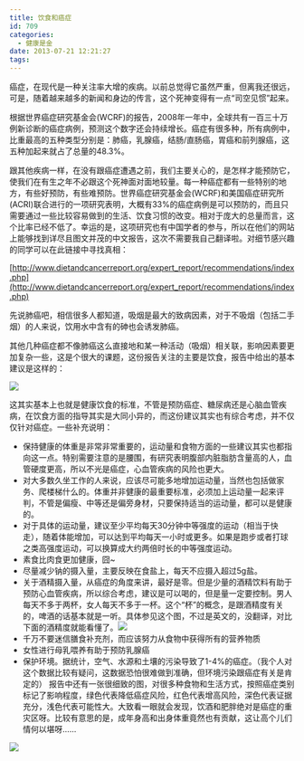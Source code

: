 ```yaml
---
title: 饮食和癌症
id: 709
categories:
  - 健康是金
date: 2013-07-21 12:21:27
tags:
---
```


癌症，在现代是一种关注率大增的疾病。以前总觉得它虽然严重，但离我还很远，可是，随着越来越多的新闻和身边的传言，这个死神变得有一点“司空见惯”起来。

根据世界癌症研究基金会(WCRF)的报告，2008年一年中，全球共有一百三十万例新诊断的癌症病例，预测这个数字还会持续增长。癌症有很多种，所有病例中，比重最高的五种类型分别是：肺癌，乳腺癌，结肠/直肠癌，胃癌和前列腺癌，这五种加起来就占了总量的48.3%。

跟其他疾病一样，在没有跟癌症遭遇之前，我们主要关心的，是怎样才能预防它，使我们在有生之年不必跟这个死神面对面地较量。每一种癌症都有一些特别的地方，有些好预防，有些难预防。世界癌症研究基金会(WCRF)和美国癌症研究所(ACRI)联合进行的一项研究表明，大概有33%的癌症病例是可以预防的，而且只需要通过一些比较容易做到的生活、饮食习惯的改变。相对于庞大的总量而言，这个比率已经不低了。幸运的是，这项研究也有中国学者的参与，所以在他们的网站上能够找到详尽且图文并茂的中文报告，这次不需要我自己翻译啦。对细节感兴趣的同学可以在此链接中寻找真相：

[http://www.dietandcancerreport.org/expert_report/recommendations/index.php](http://www.dietandcancerreport.org/expert_report/recommendations/index.php)

先说肺癌吧，相信很多人都知道，吸烟是最大的致病因素，对于不吸烟（包括二手烟）的人来说，饮用水中含有的砷也会诱发肺癌。

其他几种癌症都不像肺癌这么直接地和某一种活动（吸烟）相关联，影响因素要更加复杂一些，这是个很大的课题，这份报告关注的主要是饮食，报告中给出的基本建议是这样的：

![](http://lithilda.info/wp-content/uploads/2013/07/1.png)

这其实基本上也就是健康饮食的标准，不管是预防癌症、糖尿病还是心脑血管疾病，在饮食方面的指导其实是大同小异的，而这份建议其实也有综合考虑，并不仅仅针对癌症。一些补充说明：

*   保持健康的体重是非常非常重要的，运动量和食物方面的一些建议其实也都指向这一点。特别需要注意的是腰围，有研究表明腹部内脏脂肪含量高的人，血管硬度更高，所以不光是癌症，心血管疾病的风险也更大。
*   对大多数久坐工作的人来说，应该尽可能多地增加运动量，当然也包括做家务、爬楼梯什么的。体重并非健康的最重要标准，必须加上运动量一起来评判，不管是偏瘦、中等还是偏旁身材，只要保持适当的运动量，都可以是健康的。
*   对于具体的运动量，建议至少平均每天30分钟中等强度的运动（相当于快走），随着体能增加，可以达到平均每天一小时或更多。如果是跑步或者打球之类高强度运动，可以换算成大约两倍时长的中等强度运动。
*   素食比肉食更加健康，囧~
*   尽量减少钠的摄入量，主要反映在食盐上，每天不应摄入超过5g盐。
*   关于酒精摄入量，从癌症的角度来讲，最好是零。但是少量的酒精饮料有助于预防心血管疾病，所以综合考虑，建议是可以喝的，但是量一定要控制。男人每天不多于两杯，女人每天不多于一杯。这个“杯”的概念，是跟酒精度有关的，啤酒的话基本就是一听。具体参见这个图，不过是英文的，没翻译，对比下面的酒精度就能看懂了。![](http://lithilda.info/wp-content/uploads/2013/07/3.png)
*   千万不要迷信膳食补充剂，而应该努力从食物中获得所有的营养物质
*   女性进行母乳喂养有助于预防乳腺癌
*   保护环境。据统计，空气、水源和土壤的污染导致了1-4%的癌症。（我个人对这个数据比较有疑问，这数据恐怕很难做到准确，但环境污染跟癌症有关是肯定的）
报告中还有一张很细致的图，对很多种食物和生活方式，按照癌症类别标记了影响程度，绿色代表降低癌症风险，红色代表增高风险，深色代表证据充分，浅色代表可能性大。大致看一眼就会发现，饮酒和肥胖绝对是癌症的重灾区呀。比较有意思的是，成年身高和出身体重竟然也有贡献，这让高个儿们情何以堪呀……

![](http://lithilda.info/wp-content/uploads/2013/07/2.png)

&nbsp;

&nbsp;
